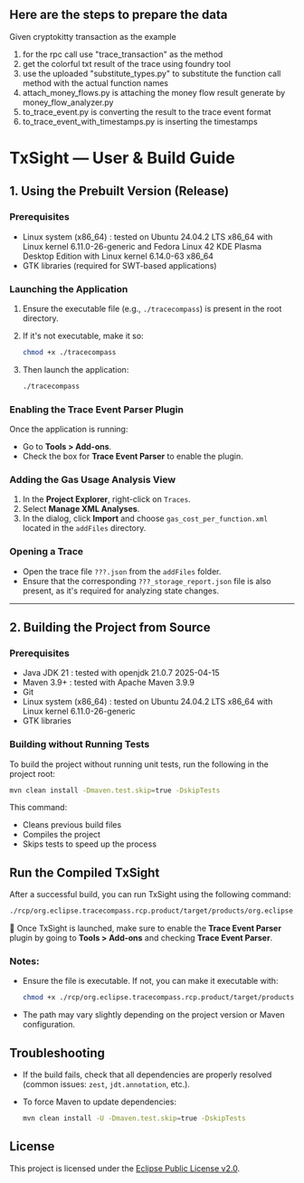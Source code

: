   ## Here are the steps to prepare the data 
  Given cryptokitty transaction as the example
  1. for the rpc call use "trace_transaction" as the method
  2. get the colorful txt result of the trace using foundry tool
  3. use the uploaded "substitute_types.py" to substitute the function call method with the actual function names
  4. attach_money_flows.py is attaching the money flow result generate by money_flow_analyzer.py
  5. to_trace_event.py is converting the result to the trace event format
  6. to_trace_event_with_timestamps.py is inserting the timestamps


# TxSight — User & Build Guide

## 1. Using the Prebuilt Version (Release)

### Prerequisites

- Linux system (x86_64) : tested on Ubuntu 24.04.2 LTS x86_64 with Linux kernel 6.11.0-26-generic and Fedora Linux 42 KDE Plasma Desktop Edition with Linux kernel 6.14.0-63 x86_64 
- GTK libraries (required for SWT-based applications)

### Launching the Application

1. Ensure the executable file (e.g., `./tracecompass`) is present in the root directory.
2. If it's not executable, make it so:

    ```bash
    chmod +x ./tracecompass
    ```

3. Then launch the application:

    ```bash
    ./tracecompass
    ```

### Enabling the Trace Event Parser Plugin

Once the application is running:

- Go to **Tools > Add-ons**.
- Check the box for **Trace Event Parser** to enable the plugin.

### Adding the Gas Usage Analysis View

1. In the **Project Explorer**, right-click on `Traces`.
2. Select **Manage XML Analyses**.
3. In the dialog, click **Import** and choose `gas_cost_per_function.xml` located in the `addFiles` directory.

### Opening a Trace

- Open the trace file `???.json` from the `addFiles` folder.
- Ensure that the corresponding `???_storage_report.json` file is also present, as it's required for analyzing state changes.

---

## 2. Building the Project from Source

### Prerequisites

- Java JDK 21 : tested with openjdk 21.0.7 2025-04-15
- Maven 3.9+ : tested with Apache Maven 3.9.9
- Git
- Linux system (x86_64) : tested on Ubuntu 24.04.2 LTS x86_64 with Linux kernel 6.11.0-26-generic
- GTK libraries

### Building without Running Tests

To build the project without running unit tests, run the following in the project root:

```bash
mvn clean install -Dmaven.test.skip=true -DskipTests
```

This command:

* Cleans previous build files
* Compiles the project
* Skips tests to speed up the process

## Run the Compiled TxSight

After a successful build, you can run TxSight using the following command:

```bash
./rcp/org.eclipse.tracecompass.rcp.product/target/products/org.eclipse.tracecompass.rcp/linux/gtk/x86_64/trace-compass/tracecompass
```

 🔧 Once TxSight is launched, make sure to enable the **Trace Event Parser** plugin by going to **Tools > Add-ons** and checking **Trace Event Parser**.

### Notes:

* Ensure the file is executable. If not, you can make it executable with:

  ```bash
  chmod +x ./rcp/org.eclipse.tracecompass.rcp.product/target/products/org.eclipse.tracecompass.rcp/linux/gtk/x86_64/trace-compass/tracecompass
  ```

* The path may vary slightly depending on the project version or Maven configuration.

## Troubleshooting

* If the build fails, check that all dependencies are properly resolved (common issues: `zest`, `jdt.annotation`, etc.).
* To force Maven to update dependencies:

  ```bash
  mvn clean install -U -Dmaven.test.skip=true -DskipTests
  ```

## License

This project is licensed under the [Eclipse Public License v2.0](https://www.eclipse.org/legal/epl-2.0/).
